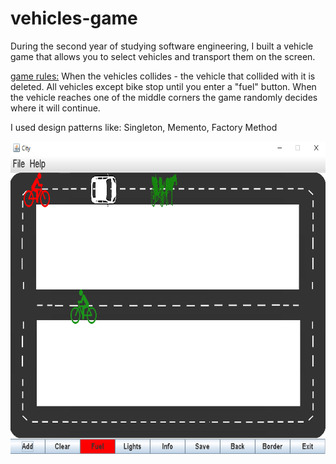 # vehicles-game

During the second year of studying software engineering,
I built a vehicle game that allows you to select vehicles and transport them on the screen.

<u>game rules:</u>
When the vehicles collides - the vehicle that collided with it is deleted.
All vehicles except bike stop until you enter a "fuel" button.
When the vehicle reaches one of the middle corners the game randomly decides where it will continue.

I used design patterns like: 
Singleton, Memento, Factory Method 

 <img src="./doc/images/game_image.png" width="700" height="500" />
